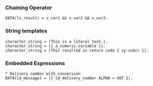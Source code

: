 ### Chaining Operator
```ABAP
DATA(lv_result) = v_var1 && v_var2 && v_var3. 
```
### String templates
```ABAP
character_string = |This is a literal text.|. 
character_string = |{ a_numeric_variable }|. 
character_string = |This resulted in return code { sy-subrc }|. 
```
### Embedded Expressions
```ABAP
* Delivery number with conversion
DATA(ld_message) = |{ ld_delivery_number ALPHA = OUT }|. 
```
